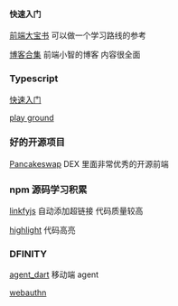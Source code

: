 #### 快速入门

[前端大宝书](https://l552177239.github.io/note/) 可以做一个学习路线的参考

[博客合集](https://github.com/qq449245884/xiaozhi) 前端小智的博客 内容很全面

### Typescript

[快速入门](https://segmentfault.com/a/1190000022876390)

[play ground](https://www.typescriptlang.org/play?#code/PTAEHUFMBsGMHsC2lQBd5oBYoCoE8AHSAZVgCcBLA1UABWgEM8BzM+AVwDsATAGiwoBnUENANQAd0gAjQRVSQAUCEmYKsTKGYUAbpGF4OY0BoadYKdJMoL+gzAzIoz3UNEiPOofEVKVqAHSKymAAmkYI7NCuqGqcANag8ABmIjQUXrFOKBJMggBcISGgoAC0oACCbvCwDKgU8JkY7p7ehCTkVDQS2E6gnPCxGcwmZqDSTgzxxWWVoASMFmgYkAAeRJTInN3ymj4d-jSCeNsMq-wuoPaOltigAKoASgAywhK7SbGQZIIz5VWCFzSeCrZagNYbChbHaxUDcCjJZLfSDbExIAgUdxkUBIursJzCFJtXydajBBCcQQ0MwAUVWDEQC0gADVHBQGNJ3KAALygABEAAkYNAMOB4GRonzFBTBPB3AERcwABS0+mM9ysygc9wASmCKhwzQ8ZC8iHFzmB7BoXzcZmY7AYzEg-Fg0HUiQ58D0Ii8fLpDKZgj5SWxfPADlQAHJhAA5SASPlBFQAeS+ZHegmdWkgR1QjgUrmkeFATjNOmGWH0KAQiGhwkuNok4uiIgMHGxCyYrA4PCCJSAA)

### 好的开源项目

[Pancakeswap](https://github.com/pancakeswap/pancake-frontend) DEX 里面非常优秀的开源前端

### npm 源码学习积累

[linkfyjs](https://github.com/Hypercontext/linkifyjs) 自动添加超链接 代码质量较高

[highlight](https://github.com/highlightjs/highlight.js) 代码高亮

### DFINITY

[agent_dart](https://github.com/AstroxNetwork/agent_dart) 移动端 agent

[webauthn](https://flyhigher.top/develop/2160.html) 
